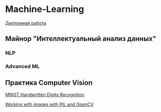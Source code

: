 # Machine-Learning

[Дипломная работа](https://github.com/RomanKhorin/Machine-Learning/blob/master/Diploma%20Notebook.ipynb)


## Майнор "Интеллектуальный анализ данных"

### NLP

### Advanced ML

## Практика Computer Vision

[MNIST Handwritten Digits Recognition](https://github.com/RomanKhorin/Machine-Learning/blob/master/MNIST%20Handwritten%20Digits%20Recognition.ipynb)

[Working with images with PIL and OpenCV](https://github.com/RomanKhorin/Machine-Learning/blob/master/Working%20with%20images%20with%20PIL%20and%20OpenCV.ipynb)
